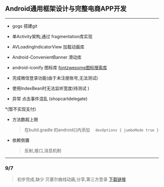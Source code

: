 ## Android通用框架设计与完整电商APP开发
---
* gogs 搭建git
* 单Activity架构,通过 fragmentation库实现
* AVLoadingIndicatorView 加载动画库
* Android-ConvenientBanner 滑动库
*  android-iconify 图标库  [fontzwesome图标搜索库](http://fontawesome.io/icons/)
* 完成微信登录功能(由于未注册账号,无法测试)

* 使用IndexBean时无法监听宽度(待测试 )

* 异常 点击事件混乱 (shopcartdelegate)

*(暂不实现支付)

* 方法数超上限
    > 在build.gradle 的android{}内添加
        ```   dexOptions {
                   jumboMode true
               }
         ```

* 依赖倒置
    >反射,接口,消息机制
    
---
### 9/7 
 >初步完成,缺少 贝塞尔曲线动画,分享,第三方登录
[下载链接](./outputs/example-release.apk)